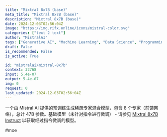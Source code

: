 ```yaml
---
title: "Mixtral 8x7B (base)"
meta_title: "Mixtral 8x7B (base)"
description: "Mixtral 8x7B (base)"
date: 2024-12-03T02:56:04Z
image: "https://img.rifx.online/icons/mistral-color.svg"
categories: ["text 2 text"]
author: "MistralAI"
tags: ["Generative AI", "Machine Learning", "Data Science", "Programming", "Technology/Web"]
draft: False
is_recommended: False
is_active: True

id: "mistralai/mixtral-8x7b"
context: 32768
input: 5.4e-07
output: 5.4e-07
img: 0
request: 0
last_updated: 2024-12-03T02:56:04Z
---
```


一个由 Mistral AI 提供的预训练生成稀疏专家混合模型，包含 8 个专家（前馈网络），总计 47B 参数。基础模型（未针对指令进行微调） - 请参见 [Mixtral 8x7B Instruct](/mistralai/mixtral-8x7b-instruct) 以获取经过指令微调的模型。

#moe

